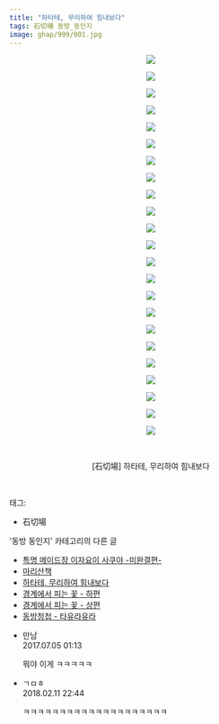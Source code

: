 ```yaml
---
title: "하타테, 무리하여 힘내보다"
tags: 石切場 동방_동인지
image: ghap/999/001.jpg
---
```

<div class="article">
<p style="text-align: center; clear: none; float: none;"><img src="{{ site.nasurl }}/ghap/999/001.jpg"/></p>
<p style="text-align: center; clear: none; float: none;"><img src="{{ site.nasurl }}/ghap/999/002.jpg"/></p>
<p style="text-align: center; clear: none; float: none;"><img src="{{ site.nasurl }}/ghap/999/003.jpg"/></p>
<p style="text-align: center; clear: none; float: none;"><img src="{{ site.nasurl }}/ghap/999/004.jpg"/></p>
<p style="text-align: center; clear: none; float: none;"><img src="{{ site.nasurl }}/ghap/999/005.jpg"/></p>
<p style="text-align: center; clear: none; float: none;"><img src="{{ site.nasurl }}/ghap/999/006.jpg"/></p>
<p style="text-align: center; clear: none; float: none;"><img src="{{ site.nasurl }}/ghap/999/007.jpg"/></p>
<p style="text-align: center; clear: none; float: none;"><img src="{{ site.nasurl }}/ghap/999/008.jpg"/></p>
<p style="text-align: center; clear: none; float: none;"><img src="{{ site.nasurl }}/ghap/999/009.jpg"/></p>
<p style="text-align: center; clear: none; float: none;"><img src="{{ site.nasurl }}/ghap/999/010.jpg"/></p>
<p style="text-align: center; clear: none; float: none;"><img src="{{ site.nasurl }}/ghap/999/011.jpg"/></p>
<p style="text-align: center; clear: none; float: none;"><img src="{{ site.nasurl }}/ghap/999/012.jpg"/></p>
<p style="text-align: center; clear: none; float: none;"><img src="{{ site.nasurl }}/ghap/999/013.jpg"/></p>
<p style="text-align: center; clear: none; float: none;"><img src="{{ site.nasurl }}/ghap/999/014.jpg"/></p>
<p style="text-align: center; clear: none; float: none;"><img src="{{ site.nasurl }}/ghap/999/015.jpg"/></p>
<p style="text-align: center; clear: none; float: none;"><img src="{{ site.nasurl }}/ghap/999/016.jpg"/></p>
<p style="text-align: center; clear: none; float: none;"><img src="{{ site.nasurl }}/ghap/999/017.jpg"/></p>
<p style="text-align: center; clear: none; float: none;"><img src="{{ site.nasurl }}/ghap/999/018.jpg"/></p>
<p style="text-align: center; clear: none; float: none;"><img src="{{ site.nasurl }}/ghap/999/019.jpg"/></p>
<p style="text-align: center; clear: none; float: none;"><img src="{{ site.nasurl }}/ghap/999/020.jpg"/></p>
<p style="text-align: center; clear: none; float: none;"><img src="{{ site.nasurl }}/ghap/999/021.jpg"/></p>
<p style="text-align: center; clear: none; float: none;"><img src="{{ site.nasurl }}/ghap/999/022.jpg"/></p>
<p style="text-align: center; clear: none; float: none;"><img src="{{ site.nasurl }}/ghap/999/023.jpg"/></p>
<p style="text-align: center; clear: none; float: none;"><br/></p>
<p style="text-align: center; clear: none; float: none;">[石切場] 하타테, 무리하여 힘내보다</p>
<p><br/></p>
</div><div class="tagTrail">
<p>태그: </p>
<ul>
<li>石切場</li>
</ul>
</div><div class="another">
<p>'동방 동인지' 카테고리의 다른 글</p>
<ul>
<li><a href="/2016-07-21-ghap_1001">특명 메이드장 이자요이 사쿠야 -미완결편-</a></li>
<li><a href="/2016-07-21-ghap_1000">마리산책</a></li>
<li><a href="/2016-07-21-ghap_999">하타테, 무리하여 힘내보다</a></li>
<li><a href="/2016-07-21-ghap_998">경계에서 피는 꽃 - 하편</a></li>
<li><a href="/2016-07-21-ghap_997">경계에서 피는 꽃 - 상편</a></li>
<li><a href="/2016-07-21-ghap_995">동방청첩 - 타유라유라</a></li>
</ul>
</div><div class="cb_module cb_fluid">
<div class="cb_wrt cb_profile">
<div class="comment">
<ul>
<li class="cb_thumb_off" id="comment15029442">
<div class="cb_comment_area">
<div class="cb_info_area">
<div class="cb_section">
<span class="cb_nick_name">만남</span>
</div>
<div class="cb_section">
<span class="cb_date">2017.07.05 01:13 </span>
</div>
</div>
<div class="cb_dsc_comment">
<p class="cb_dsc">
											뭐야 이게 ㅋㅋㅋㅋㅋ
										</p>
</div>
</div></li>
<li class="cb_thumb_off" id="comment15197641">
<div class="cb_comment_area">
<div class="cb_info_area">
<div class="cb_section">
<span class="cb_nick_name">ㄱㅁㅎ</span>
</div>
<div class="cb_section">
<span class="cb_date">2018.02.11 22:44 </span>
</div>
</div>
<div class="cb_dsc_comment">
<p class="cb_dsc">
											ㅋㅋㅋㅋㅋㅋㅋㅋㅋㅋㅋㅋㅋㅋㅋㅋㅋㅋㅋㅋ
										</p>
</div>
</div></li>
</ul>
</div>
</div><!-- commentList close -->
</div>